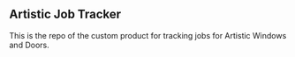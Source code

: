 ## Artistic Job Tracker

This is the repo of the custom product for tracking jobs for Artistic Windows and Doors.
